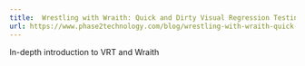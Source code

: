 ```yaml
---
title:  Wrestling with Wraith: Quick and Dirty Visual Regression Testing 
url: https://www.phase2technology.com/blog/wrestling-with-wraith-quick-and-dirty-visual-regression-testing/
---
```


In-depth introduction to VRT and Wraith 
